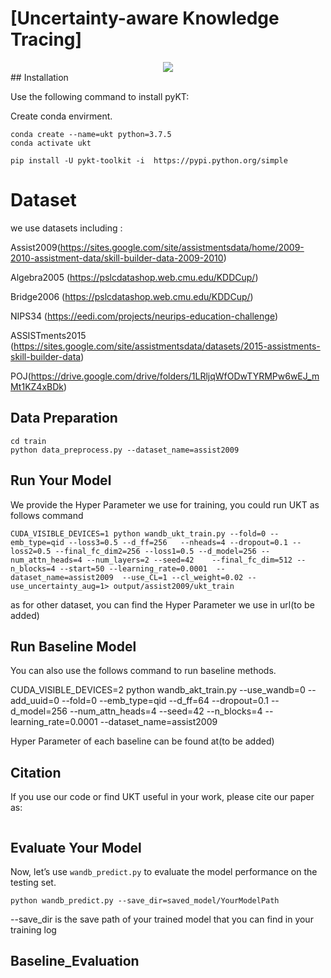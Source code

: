 # [Uncertainty-aware Knowledge Tracing]
<div align=center><img src="https://github.com/UncertaintyForKnowledgeTracing/UKT/edit/main/picture/model.pdf"/></div>
## Installation

Use the following command to install pyKT:

Create conda envirment.

```
conda create --name=ukt python=3.7.5
conda activate ukt
```

```
pip install -U pykt-toolkit -i  https://pypi.python.org/simple 

```

# Dataset
we use datasets including :

Assist2009(https://sites.google.com/site/assistmentsdata/home/2009-2010-assistment-data/skill-builder-data-2009-2010)

Algebra2005 (https://pslcdatashop.web.cmu.edu/KDDCup/)

Bridge2006 (https://pslcdatashop.web.cmu.edu/KDDCup/)

NIPS34 (https://eedi.com/projects/neurips-education-challenge)

ASSISTments2015 (https://sites.google.com/site/assistmentsdata/datasets/2015-assistments-skill-builder-data)

POJ(https://drive.google.com/drive/folders/1LRljqWfODwTYRMPw6wEJ_mMt1KZ4xBDk)

## Data Preparation

```
cd train
python data_preprocess.py --dataset_name=assist2009
```



## Run Your Model

We provide the Hyper Parameter we use for training, you could run UKT as follows command 

```
CUDA_VISIBLE_DEVICES=1 python wandb_ukt_train.py --fold=0 --emb_type=qid --loss3=0.5 --d_ff=256   --nheads=4 --dropout=0.1 --loss2=0.5 --final_fc_dim2=256 --loss1=0.5 --d_model=256 --num_attn_heads=4 --num_layers=2 --seed=42    --final_fc_dim=512 --n_blocks=4 --start=50 --learning_rate=0.0001  --dataset_name=assist2009  --use_CL=1 --cl_weight=0.02 --use_uncertainty_aug=1> output/assist2009/ukt_train 
```
as for other dataset, you can find the Hyper Parameter we use in url(to be added)

## Run Baseline Model
You can also use the follows command to run baseline methods.

CUDA_VISIBLE_DEVICES=2 python wandb_akt_train.py --use_wandb=0 --add_uuid=0 --fold=0 --emb_type=qid --d_ff=64   --dropout=0.1   --d_model=256 --num_attn_heads=4  --seed=42   --n_blocks=4  --learning_rate=0.0001  --dataset_name=assist2009 

Hyper Parameter of each baseline can be found at(to be added)


## Citation
If you use our code or find UKT useful in your work, please cite our paper as:
```bib

```


## Evaluate Your Model

Now, let’s use `wandb_predict.py` to evaluate the model performance on the testing set.

```
python wandb_predict.py --save_dir=saved_model/YourModelPath
```

--save_dir is the save path of your trained model that you can find in your training log

## Baseline_Evaluation

